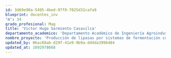 ```yaml
---
id: 3d69e90a-5495-4bed-97f0-7025d32cafa9
blueprint: docentes_inv
'n': 34
grado_profesional: Mag
title: 'Victor Hugo Sarmiento Casavilca'
departamento_academico: 'Departamento Académico de Ingeniería Agroindustrial'
nombre_proyecto: 'Producción de lipasas por sistemas de fermentación con adhesión a superficies e inmovilización de células usando aspergillus Níger y evaluación de su rendimiento en el lavado de fibra de alpaca.'
updated_by: 06ac68ab-d29f-41e9-9b9a-dd4da3996484
updated_at: 1692978668
---
```

